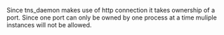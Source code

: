 Since tns_daemon makes use of http connection it takes ownership of a port. Since one port can only be owned by one process at a time muliple instances will not be allowed.
